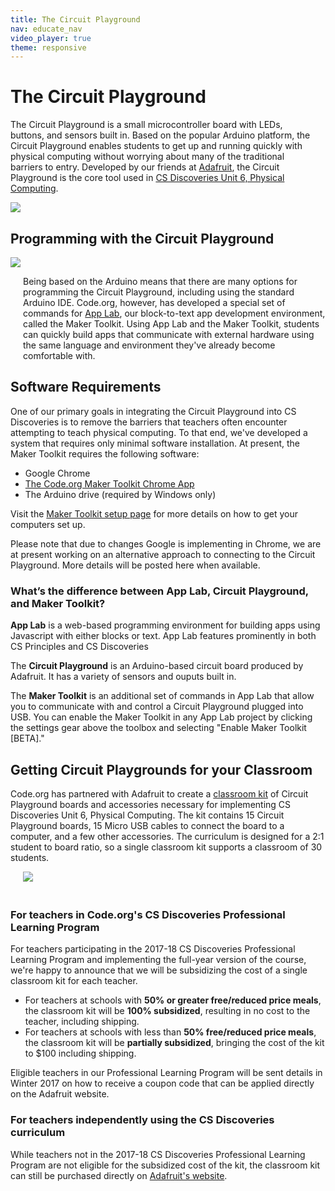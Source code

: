 ```yaml
---
title: The Circuit Playground
nav: educate_nav
video_player: true
theme: responsive
---
```


# The Circuit Playground

<div class="col-66" style="padding-right: 20px;">

The Circuit Playground is a small microcontroller board with LEDs, buttons, and sensors built in. Based on the popular Arduino platform, the Circuit Playground enables students to get up and running quickly with physical computing without worrying about many of the traditional barriers to entry. Developed by our friends at <a href="//adafruit.com">Adafruit</a>, the Circuit Playground is the core tool used in <a href="//studio.code.org/course/csd6">CS Discoveries Unit 6, Physical Computing</a>.

</div>

<div class="col-33">
<img src="/images/animated-examples/circuitplayground.gif" style="max-width: 90%">
</div>

<div syle="clear:both;"></div>

## <a name="how"></a>Programming with the Circuit Playground

<div class="col-33">
<img src="/images/cp_sensors_all.png" style="max-width: 90%">
</div>

<div class="col-66" style="padding-left: 20px;">

Being based on the Arduino means that there are many options for programming the Circuit Playground, including using the standard Arduino IDE. Code.org, however, has developed a special set of commands for <a href="/applab/">App Lab</a>, our block-to-text app development environment, called the Maker Toolkit. Using App Lab and the Maker Toolkit, students can quickly build apps that communicate with external hardware using the same language and environment they've already become comfortable with.

</div>

<div style="clear:both;"></div>


## <a name="requirements"></a>Software Requirements

One of our primary goals in integrating the Circuit Playground into CS Discoveries is to remove the barriers that teachers often encounter attempting to teach physical computing. To that end, we've developed a system that requires only minimal software installation. At present, the Maker Toolkit requires the following software:

* Google Chrome
* [The Code.org Maker Toolkit Chrome App](https://chrome.google.com/webstore/detail/codeorg-serial-connector/ncmmhcpckfejllekofcacodljhdhibkg)
* The Arduino drive (required by Windows only)

Visit the [Maker Toolkit setup page](//studio.code.org/maker/setup) for more details on how to get your computers set up.

Please note that due to changes Google is implementing in Chrome, we are at present working on an alternative approach to connecting to the Circuit Playground. More details will be posted here when available.

### <a name="difference"></a>What’s the difference between App Lab, Circuit Playground, and Maker Toolkit?

**App Lab** is a web-based programming environment for building apps using Javascript with either blocks or text. App Lab features prominently in both CS Principles and CS Discoveries

The **Circuit Playground** is an Arduino-based circuit board produced by Adafruit. It has a variety of sensors and ouputs built in.

The **Maker Toolkit** is an additional set of commands in App Lab that allow you to communicate with and control a Circuit Playground plugged into USB. You can enable the Maker Toolkit in any App Lab project by clicking the settings gear above the toolbox and selecting "Enable Maker Toolkit [BETA]."

## <a name="ordering"></a>Getting Circuit Playgrounds for your Classroom

<div class="col-66">

Code.org has partnered with Adafruit to create a <a href="//www.adafruit.com/product/3399">classroom kit</a> of Circuit Playground boards and accessories necessary for implementing CS Discoveries Unit 6, Physical Computing. The kit contains 15 Circuit Playground boards,
 15 Micro USB cables to connect the board to a computer, and a few other accessories. The curriculum is designed for a 2:1 student to board ratio, so a single classroom kit supports a classroom of 30 students.
 
 </div>
 
 <div class="col-33">
 <img src="/images/cp_class_pack.jpg" style="max-width: 90%; margin: 0 0 20px 20px;">
 </div>
 
### For teachers in Code.org's CS Discoveries Professional Learning Program
For teachers participating in the 2017-18 CS Discoveries Professional Learning Program and implementing the full-year version of the course, we're happy to announce that we 
will be subsidizing the cost of a single classroom kit for each teacher. 

* For teachers at schools with **50% or greater free/reduced price meals**, the classroom kit will be **100% subsidized**, resulting in no cost to the teacher, including shipping.
* For teachers at schools with less than **50% free/reduced price meals**, the classroom kit will be **partially subsidized**, bringing the cost of the kit to $100 including shipping.

Eligible teachers in our Professional Learning Program will be sent details in Winter 2017 on how to receive a coupon code that can be applied directly on the Adafruit website. 

### For teachers independently using the CS Discoveries curriculum

While teachers not in the 2017-18 CS Discoveries Professional Learning Program are not eligible for the subsidized cost of the kit, the classroom kit can still be purchased directly on [Adafruit's website](https://www.adafruit.com/product/3399). 

